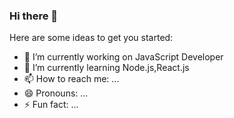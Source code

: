 ### Hi there 👋

Here are some ideas to get you started:

- 🔭 I’m currently working on JavaScript Developer
- 🌱 I’m currently learning Node.js,React.js
- 📫 How to reach me: ...
- 😄 Pronouns: ...
- ⚡ Fun fact: ...

